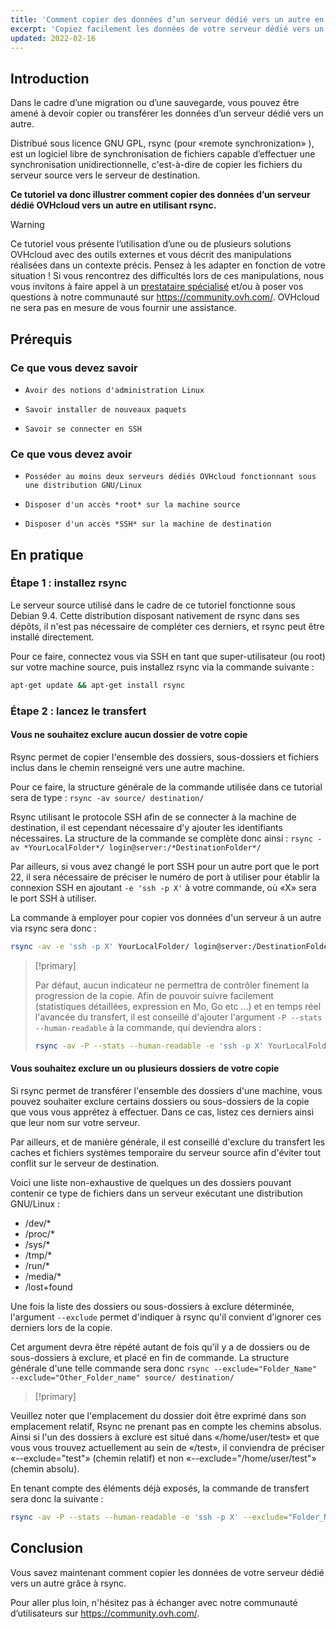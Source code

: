 ```yaml
---
title: 'Comment copier des données d’un serveur dédié vers un autre en utilisant rsync'
excerpt: 'Copiez facilement les données de votre serveur dédié vers un autre grâce à rsync'
updated: 2022-02-16
---
```



## Introduction

Dans le cadre d’une migration ou d’une sauvegarde, vous pouvez être amené à devoir copier ou transférer les données d’un serveur dédié vers un autre. 

Distribué sous licence GNU GPL, rsync (pour  «remote synchronization» ), est un logiciel libre de synchronisation de fichiers capable d’effectuer une synchronisation unidirectionnelle, c'est-à-dire de copier les fichiers du serveur source vers le serveur de destination. 

**Ce tutoriel va donc illustrer comment copier des données d’un serveur dédié OVHcloud vers un autre en utilisant rsync.**

> [!warning]
>
Ce tutoriel vous présente l’utilisation d’une ou de plusieurs solutions OVHcloud avec des outils externes et vous décrit des manipulations réalisées dans un contexte précis. Pensez à les adapter en fonction de votre situation ! Si vous rencontrez des difficultés lors de ces manipulations, nous vous invitons à faire appel à un [prestataire spécialisé](https://partner.ovhcloud.com/fr-ca/directory/) et/ou à poser vos questions à notre communauté sur <https://community.ovh.com/>. OVHcloud ne sera pas en mesure de vous fournir une assistance.
>

## Prérequis


### Ce que vous devez savoir

*     Avoir des notions d'administration Linux
*     Savoir installer de nouveaux paquets 
*     Savoir se connecter en SSH


### Ce que vous devez avoir

*     Posséder au moins deux serveurs dédiés OVHcloud fonctionnant sous une distribution GNU/Linux
*     Disposer d'un accès *root* sur la machine source
*     Disposer d'un accès *SSH* sur la machine de destination

## En pratique


### Étape 1 : installez rsync

Le serveur source utilisé dans le cadre de ce tutoriel fonctionne sous Debian 9.4. Cette distribution disposant nativement de rsync dans ses dépôts, il n'est pas nécessaire de compléter ces derniers, et rsync peut être installé directement.

Pour ce faire, connectez vous via SSH en tant que super-utilisateur (ou root) sur votre machine source, puis installez rsync via la commande suivante :

```sh
apt-get update && apt-get install rsync
```

### Étape 2 : lancez le transfert


#### Vous ne souhaitez exclure aucun dossier de votre copie

Rsync permet de copier l'ensemble des dossiers, sous-dossiers et fichiers inclus dans le chemin renseigné vers une autre machine.

Pour ce faire, la structure générale de la commande utilisée dans ce tutorial sera de type : `rsync -av source/ destination/`  

Rsync utilisant le protocole SSH afin de se connecter à la machine de destination, il est cependant nécessaire d'y ajouter les identifiants nécessaires. La structure de la commande se complète donc ainsi : `rsync -av *YourLocalFolder*/ login@server:/*DestinationFolder*/`

Par ailleurs, si vous avez changé le port SSH pour un autre port que le port 22, il sera nécessaire de préciser le numéro de port à utiliser pour établir la connexion SSH en ajoutant ` -e 'ssh -p X' ` à votre commande, où «X» sera le port SSH à utiliser.

La commande à employer pour copier vos données d'un serveur à un autre via rsync sera donc :

```sh
rsync -av -e 'ssh -p X' YourLocalFolder/ login@server:/DestinationFolder/
```

> [!primary]
>
> Par défaut, aucun indicateur ne permettra de contrôler finement la progression de la copie.
> Afin de pouvoir suivre facilement (statistiques détaillées, expression en Mo, Go etc ...) et en temps réel l'avancée du transfert, il est conseillé d'ajouter l'argument `-P --stats --human-readable` à la commande, qui deviendra alors :
>
> ```sh
> rsync -av -P --stats --human-readable -e 'ssh -p X' YourLocalFolder/ login@server:/DestinationFolder/
> ```


#### Vous souhaitez exclure un ou plusieurs dossiers de votre copie

Si rsync permet de transférer l'ensemble des dossiers d'une machine, vous pouvez souhaiter exclure certains dossiers ou sous-dossiers de la copie que vous vous apprétez à effectuer. Dans ce cas, listez ces derniers ainsi que leur nom sur votre serveur.

Par ailleurs, et de manière générale, il est conseillé d'exclure du transfert les caches et fichiers systèmes temporaire du serveur source afin d'éviter tout conflit sur le serveur de destination. 

Voici une liste non-exhaustive de quelques un des dossiers pouvant contenir ce type de fichiers dans un serveur exécutant une distribution GNU/Linux : 

* /dev/*
* /proc/* 
* /sys/*
* /tmp/*
* /run/*
* /media/*
* /lost+found
 
Une fois la liste des dossiers ou sous-dossiers à exclure déterminée, l'argument  `--exclude` permet d'indiquer à rsync qu'il convient d'ignorer ces derniers lors de la copie. 
 
Cet argument devra être répété autant de fois qu'il y a de dossiers ou de sous-dossiers à exclure, et placé en fin de commande. La structure générale d'une telle commande sera donc `rsync --exclude="Folder_Name" --exclude="Other_Folder_name" source/ destination/`

> [!primary]
>
Veuillez noter que l'emplacement du dossier doit être exprimé dans son emplacement relatif, Rsync ne prenant pas en compte les chemins absolus. Ainsi si l'un des dossiers à exclure est situé dans «/home/user/test» et que vous vous trouvez actuellement au sein de «/test», il conviendra de préciser «--exclude="test"» (chemin relatif) et non «--exclude="/home/user/test"» (chemin absolu).
>


En tenant compte des éléments déjà exposés, la commande de transfert sera donc la suivante :
 	
```sh
rsync -av -P --stats --human-readable -e 'ssh -p X' --exclude="Folder_Name" --exclude="Other_Folder_name" YourLocalFolder/ login@server:/DestinationFolder/
```

## Conclusion

Vous savez maintenant comment copier les données de votre serveur dédié vers un autre grâce à rsync.

Pour aller plus loin, n'hésitez pas à échanger avec notre communauté d’utilisateurs sur <https://community.ovh.com/>.
